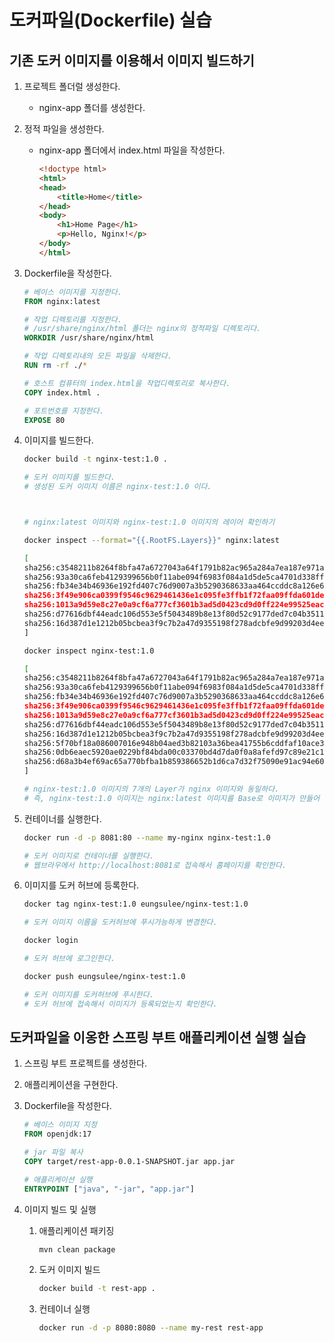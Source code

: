 # 도커파일(Dockerfile) 실습

## 기존 도커 이미지를 이용해서 이미지 빌드하기

1. 프로젝트 폴더럴 생성한다.
    - nginx-app 폴더를 생성한다.

2. 정적 파일을 생성한다.
    - nginx-app 폴더에서 index.html 파일을 작성한다.

        ```html
        <!doctype html>
        <html>
        <head>
            <title>Home</title>
        </head>
        <body>
            <h1>Home Page</h1>
            <p>Hello, Nginx!</p>
        </body>
        </html>
        ```

3. Dockerfile을 작성한다.

    ```Dockerfile
    # 베이스 이미지를 지정한다.
    FROM nginx:latest

    # 작업 디렉토리를 지정한다.
    # /usr/share/nginx/html 폴더는 nginx의 정적파일 디렉토리다.
    WORKDIR /usr/share/nginx/html

    # 작업 디렉토리내의 모든 파일을 삭제한다.
    RUN rm -rf ./*

    # 호스트 컴퓨터의 index.html을 작업디렉토리로 복사한다.
    COPY index.html .

    # 포트번호를 지정한다.
    EXPOSE 80
    ```

4. 이미지를 빌드한다.

    ```bash
    docker build -t nginx-test:1.0 .

    # 도커 이미지를 빌드한다.
    # 생성된 도커 이미지 이름은 nginx-test:1.0 이다.



    # nginx:latest 이미지와 nginx-test:1.0 이미지의 레이어 확인하기

    docker inspect --format="{{.RootFS.Layers}}" nginx:latest

    [
    sha256:c3548211b8264f8bfa47a6727043a64f1791b82ac965a284a7ea187e971a95e2
    sha256:93a30ca6feb4129399656b0f11abe094f6983f084a1d5de5ca4701d338ffe2d8 
    sha256:fb34e34b46936e192fd407c76d9007a3b5290368633aa464ccddc8a126e669d2 
    sha256:3f49e906ca0399f9546c9629461436e1c095fe3ffb1f72faa09ffda601de7a59 
    sha256:1013a9d59e8c27e0a9cf6a777cf3601b3ad5d0423cd9d0ff224e99525eac78ee 
    sha256:d77616dbf44eadc106d553e5f5043489b8e13f80d52c9177ded7c04b351197b2 
    sha256:16d387d1e1212b05bcbea3f9c7b2a47d9355198f278adcbfe9d99203d4ee0526
    ]

    docker inspect nginx-test:1.0

    [
    sha256:c3548211b8264f8bfa47a6727043a64f1791b82ac965a284a7ea187e971a95e2
    sha256:93a30ca6feb4129399656b0f11abe094f6983f084a1d5de5ca4701d338ffe2d8 
    sha256:fb34e34b46936e192fd407c76d9007a3b5290368633aa464ccddc8a126e669d2 
    sha256:3f49e906ca0399f9546c9629461436e1c095fe3ffb1f72faa09ffda601de7a59 
    sha256:1013a9d59e8c27e0a9cf6a777cf3601b3ad5d0423cd9d0ff224e99525eac78ee 
    sha256:d77616dbf44eadc106d553e5f5043489b8e13f80d52c9177ded7c04b351197b2 
    sha256:16d387d1e1212b05bcbea3f9c7b2a47d9355198f278adcbfe9d99203d4ee0526 
    sha256:5f70bf18a086007016e948b04aed3b82103a36bea41755b6cddfaf10ace3c6ef 
    sha256:0db6eaec5920ae0229bf84bda00c03370bd4d7da0f0a8afefd97c89e21c1383c 
    sha256:d68a3b4ef69ac65a770bfba1b859386652b1d6ca7d32f75090e91ac94e607806
    ]

    # nginx-test:1.0 이미지의 7개의 Layer가 nginx 이미지와 동일하다.
    # 즉, nginx-test:1.0 이미지는 nginx:latest 이미지를 Base로 이미지가 만들어 졌다.
    ```

5. 컨테이너를 실행한다.

    ```bash
    docker run -d -p 8081:80 --name my-nginx nginx-test:1.0

    # 도커 이미지로 컨테이너를 실행한다.
    # 웹브라우에서 http://localhost:8081로 접속해서 홈페이지를 확인한다.
    ```

6. 이미지를 도커 허브에 등록한다.

    ```bash
    docker tag nginx-test:1.0 eungsulee/nginx-test:1.0

    # 도커 이미지 이름을 도커허브에 푸시가능하게 변경한다.

    docker login

    # 도커 허브에 로그인한다.

    docker push eungsulee/nginx-test:1.0

    # 도커 이미지를 도커허브에 푸시한다.
    # 도커 허브에 접속해서 이미지가 등록되었는지 확인한다.
    ```

## 도커파일을 이옹한 스프링 부트 애플리케이션 실행 실습

1. 스프링 부트 프로젝트를 생성한다.
2. 애플리케이션을 구현한다.
3. Dockerfile을 작성한다.

    ```Dockerfile
    # 베이스 이미지 지정
    FROM openjdk:17
    
    # jar 파일 복사
    COPY target/rest-app-0.0.1-SNAPSHOT.jar app.jar

    # 애플리케이션 실행
    ENTRYPOINT ["java", "-jar", "app.jar"]
    ```

4. 이미지 빌드 및 실행

    1. 애플리케이션 패키징

        ```bash
        mvn clean package
        ```

    2. 도커 이미지 빌드

        ```bash
        docker build -t rest-app .
        ```

    3. 컨테이너 실행

        ```bash
        docker run -d -p 8080:8080 --name my-rest rest-app
        ```
